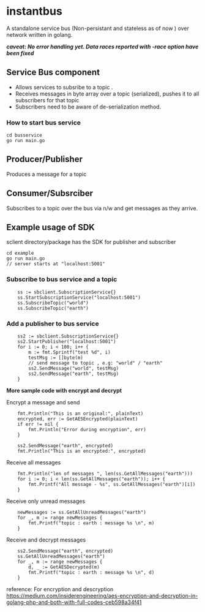 # instantbus
A standalone service bus (Non-persistant and stateless as of now ) over network written in golang. 

**_caveat: No error handling yet. Data races reported with -race option have been fixed_** 

## Service Bus component
- Allows services to subsribe to a topic .
- Receives messages in byte array over a topic (serialized), pushes it to all subscribers for that topic
- Subscribers need to be aware of de-serialization method.
### How to start bus service
```
cd busservice
go run main.go
```

## Producer/Publisher
Produces a message for a topic

## Consumer/Subsrciber
Subscribes to a topic over the bus via n/w and get messages as they arrive.

## Example usage of SDK
sclient directory/package has the SDK for publisher and subscriber
```
cd example
go run main.go
// server starts at "localhost:5001"
```
### Subscribe to bus service and a topic
```
	ss := sbclient.SubscriptionService{}
 	ss.StartSubscriptionService("localhost:5001")
 	ss.SubscribeTopic("world")
	ss.SubscribeTopic("earth")
```
### Add a publisher to bus service
```
  	ss2 := sbclient.SubscriptionService{}
	ss2.StartPublisher("localhost:5001")
	for i := 0; i < 100; i++ {
		m := fmt.Sprintf("test %d", i)
		testMsg := []byte(m)
        // send message to topic , e.g: "world" / "earth"
		ss2.SendMessage("world", testMsg)
		ss2.SendMessage("earth", testMsg)
	}
```

**More sample code with encrypt and decrypt**

Encrypt a message and send
```
	fmt.Println("This is an original:", plainText)
	encrypted, err := GetAESEncrypted(plainText)
	if err != nil {
		fmt.Println("Error during encryption", err)
	}

	ss2.SendMessage("earth", encrypted)
	fmt.Println("This is an encrypted:", encrypted)
```
Receive all messages
```
	fmt.Println("len of messages ", len(ss.GetAllMessages("earth")))
	for i := 0; i < len(ss.GetAllMessages("earth")); i++ {
		fmt.Printf("All message - %s", ss.GetAllMessages("earth")[i])
	}

```
Receive only unread messages
```
	newMessages := ss.GetAllUnreadMessages("earth")
	for _, m := range newMessages {
		fmt.Printf("topic : earth : message %s \n", m)
	}
```
Receive and decrypt messages
```
	ss2.SendMessage("earth", encrypted)
	ss.GetAllUnreadMessages("earth")
	for _, m := range newMessages {
		d, _ := GetAESDecrypted(m)
		fmt.Printf("topic : earth : message %s \n", d)
	}
```
reference: For encryption and descryption https://medium.com/insiderengineering/aes-encryption-and-decryption-in-golang-php-and-both-with-full-codes-ceb598a34f41
